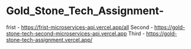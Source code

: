 # Gold_Stone_Tech_Assignment-  
frist - https://frist-microservices-api.vercel.app/all
Second - https://gold-stone-tech-second-microservices-api.vercel.app
Third - https://gold-stone-tech-assignment.vercel.app/